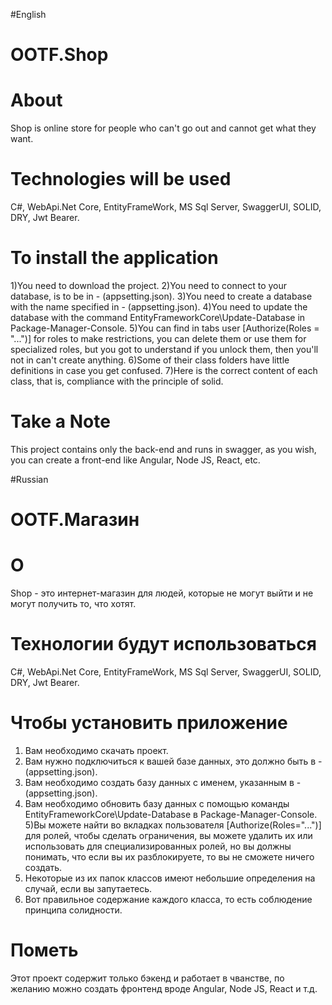 #English

# OOTF.Shop
# About
Shop is online store for people who can't go out and cannot get what they want.
# Technologies will be used
C#, WebApi.Net Core, EntityFrameWork, MS Sql Server, SwaggerUI, SOLID, DRY, Jwt Bearer.
# To install the application
1)You need to download the project.
2)You need to connect to your database, is to be in - (appsetting.json).
3)You need to create a database with the name specified in - (appsetting.json).
4)You need to update the database with the command EntityFrameworkCore\Update-Database in Package-Manager-Console.
5)You can find in tabs user [Authorize(Roles = "...")] for roles to make restrictions, you can delete them or use them for specialized roles,
but you got to understand if you unlock them, then you'll not in can't create anything.
6)Some of their class folders have little definitions in case you get confused.
7)Here is the correct content of each class, that is, compliance with the principle of solid.
# Take a Note 
This project contains only the back-end and runs in swagger,
as you wish, you can create a front-end like Angular, Node JS, React, etc.

#Russian

# OOTF.Магазин
# О
Shop - это интернет-магазин для людей, которые не могут выйти и не могут получить то, что хотят.
# Технологии будут использоваться
C#, WebApi.Net Core, EntityFrameWork, MS Sql Server, SwaggerUI, SOLID, DRY, Jwt Bearer.
# Чтобы установить приложение
1) Вам необходимо скачать проект.
2) Вам нужно подключиться к вашей базе данных, это должно быть в - (appsetting.json).
3) Вам необходимо создать базу данных с именем, указанным в - (appsetting.json).
4) Вам необходимо обновить базу данных с помощью команды EntityFrameworkCore\Update-Database в Package-Manager-Console.
5)Вы можете найти во вкладках пользователя [Authorize(Roles="...")] для ролей, чтобы сделать ограничения, вы можете удалить их или использовать для специализированных ролей,
но вы должны понимать, что если вы их разблокируете, то вы не сможете ничего создать.
6) Некоторые из их папок классов имеют небольшие определения на случай, если вы запутаетесь.
7) Вот правильное содержание каждого класса, то есть соблюдение принципа солидности.
# Пометь
Этот проект содержит только бэкенд и работает в чванстве,
по желанию можно создать фронтенд вроде Angular, Node JS, React и т.д.